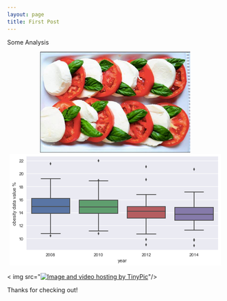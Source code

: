 ```yaml
---
layout: page
title: First Post
---
```

Some Analysis
<p align="center">
  <img src="https://github.com/YuliannkA/organicyummy/blob/master/26239747_10155307377853862_341052500780276107_n.jpg" width="350"/>
  
  
  <img src="https://github.com/YuliannkA/organicyummy/blob/master/_posts/obesity.png"/>
  
  < img src="<a href="http://tinypic.com?ref=2ebu71y" target="_blank"><img src="http://i63.tinypic.com/2ebu71y.jpg" border="0" alt="Image and video hosting by TinyPic"></a>"/>
  
</p>

Thanks for checking out!
